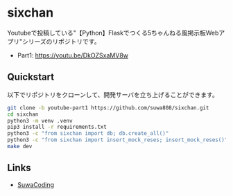 # sixchan
Youtubeで投稿している"【Python】Flaskでつくる5ちゃんねる風掲示板Webアプリ"シリーズのリポジトリです。
- Part1: https://youtu.be/DkOZSxaMV8w

## Quickstart
以下でリポジトリをクローンして、開発サーバを立ち上げることができます。
```bash
git clone -b youtube-part1 https://github.com/suwa808/sixchan.git
cd sixchan
python3 -m venv .venv
pip3 install -r requirements.txt
python3 -c "from sixchan import db; db.create_all()"
python3 -c "from sixchan import insert_mock_reses; insert_mock_reses()"
make dev
```

## Links
- [SuwaCoding](https://www.youtube.com/channel/UCAqqAK9M58yNRPhaMSbmV4Q)